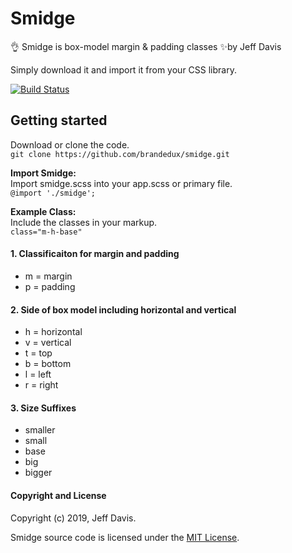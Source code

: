 # Smidge
👌 Smidge is box-model margin & padding classes ✨by Jeff Davis

Simply download it and import it from your CSS library.

[![Build Status](https://api.travis-ci.org/brandedux/smidge.svg?branch=master)](https://travis-ci.org/brandedux/smidge)

## Getting started
Download or clone the code.<br /> 
```git clone https://github.com/brandedux/smidge.git```

**Import Smidge:**<br /> 
Import smidge.scss into your app.scss or primary file.<br /> 
```@import './smidge';```

**Example Class:**<br /> 
Include the classes in your markup.<br /> 
```class="m-h-base"```

#### 1. Classificaiton for margin and padding
* m = margin
* p = padding

#### 2. Side of box model including horizontal and vertical 
* h = horizontal
* v = vertical
* t = top
* b = bottom
* l = left
* r = right

#### 3. Size Suffixes
* smaller
* small
* base
* big
* bigger

#### Copyright and License
Copyright (c) 2019, Jeff Davis.

Smidge source code is licensed under the [MIT License](LICENSE).
